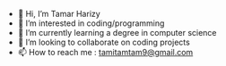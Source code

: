 - 👋 Hi, I’m Tamar Harizy
- 👀 I’m interested in coding/programming
- 🌱 I’m currently learning a degree in computer science
- 💞️ I’m looking to collaborate on coding projects
- 📫 How to reach me : tamitamtam9@gmail.com

<!---
tamarharizy/tamarharizy is a ✨ special ✨ repository because its `README.md` (this file) appears on your GitHub profile.
You can click the Preview link to take a look at your changes.
--->
